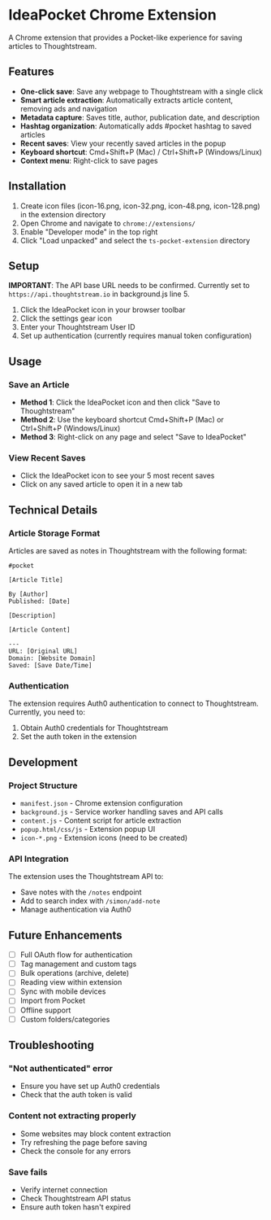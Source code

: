 # IdeaPocket Chrome Extension

A Chrome extension that provides a Pocket-like experience for saving articles to Thoughtstream.

## Features

- **One-click save**: Save any webpage to Thoughtstream with a single click
- **Smart article extraction**: Automatically extracts article content, removing ads and navigation
- **Metadata capture**: Saves title, author, publication date, and description
- **Hashtag organization**: Automatically adds #pocket hashtag to saved articles
- **Recent saves**: View your recently saved articles in the popup
- **Keyboard shortcut**: Cmd+Shift+P (Mac) / Ctrl+Shift+P (Windows/Linux)
- **Context menu**: Right-click to save pages

## Installation

1. Create icon files (icon-16.png, icon-32.png, icon-48.png, icon-128.png) in the extension directory
2. Open Chrome and navigate to `chrome://extensions/`
3. Enable "Developer mode" in the top right
4. Click "Load unpacked" and select the `ts-pocket-extension` directory

## Setup

**IMPORTANT**: The API base URL needs to be confirmed. Currently set to `https://api.thoughtstream.io` in background.js line 5.

1. Click the IdeaPocket icon in your browser toolbar
2. Click the settings gear icon
3. Enter your Thoughtstream User ID
4. Set up authentication (currently requires manual token configuration)

## Usage

### Save an Article
- **Method 1**: Click the IdeaPocket icon and then click "Save to Thoughtstream"
- **Method 2**: Use the keyboard shortcut Cmd+Shift+P (Mac) or Ctrl+Shift+P (Windows/Linux)
- **Method 3**: Right-click on any page and select "Save to IdeaPocket"

### View Recent Saves
- Click the IdeaPocket icon to see your 5 most recent saves
- Click on any saved article to open it in a new tab

## Technical Details

### Article Storage Format
Articles are saved as notes in Thoughtstream with the following format:
```
#pocket

[Article Title]

By [Author]
Published: [Date]

[Description]

[Article Content]

---
URL: [Original URL]
Domain: [Website Domain]
Saved: [Save Date/Time]
```

### Authentication
The extension requires Auth0 authentication to connect to Thoughtstream. Currently, you need to:
1. Obtain Auth0 credentials for Thoughtstream
2. Set the auth token in the extension

## Development

### Project Structure
- `manifest.json` - Chrome extension configuration
- `background.js` - Service worker handling saves and API calls
- `content.js` - Content script for article extraction
- `popup.html/css/js` - Extension popup UI
- `icon-*.png` - Extension icons (need to be created)

### API Integration
The extension uses the Thoughtstream API to:
- Save notes with the `/notes` endpoint
- Add to search index with `/simon/add-note`
- Manage authentication via Auth0

## Future Enhancements

- [ ] Full OAuth flow for authentication
- [ ] Tag management and custom tags
- [ ] Bulk operations (archive, delete)
- [ ] Reading view within extension
- [ ] Sync with mobile devices
- [ ] Import from Pocket
- [ ] Offline support
- [ ] Custom folders/categories

## Troubleshooting

### "Not authenticated" error
- Ensure you have set up Auth0 credentials
- Check that the auth token is valid

### Content not extracting properly
- Some websites may block content extraction
- Try refreshing the page before saving
- Check the console for any errors

### Save fails
- Verify internet connection
- Check Thoughtstream API status
- Ensure auth token hasn't expired